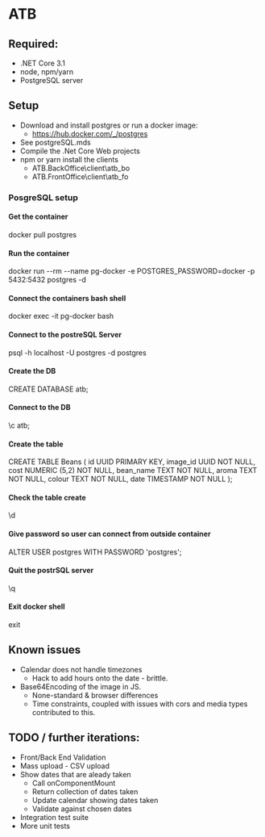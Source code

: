 # ATB

## Required:
* .NET Core 3.1
* node, npm/yarn
* PostgreSQL server

## Setup

* Download and install postgres or run a docker image:
   * https://hub.docker.com/_/postgres
* See postgreSQL.mds
* Compile the .Net Core Web projects
* npm or yarn install the clients
    * ATB.BackOffice\client\atb_bo
    * ATB.FrontOffice\client\atb_fo

### PosgreSQL setup

#### Get the container
docker pull postgres

#### Run the container
docker run --rm --name pg-docker -e POSTGRES_PASSWORD=docker -p 5432:5432 postgres -d

#### Connect the containers bash shell
docker exec -it pg-docker bash

#### Connect to the postreSQL Server
psql -h localhost -U postgres -d postgres

#### Create the DB
CREATE DATABASE atb;

#### Connect to the DB
\c atb;

#### Create the table
CREATE TABLE Beans (
    id UUID PRIMARY KEY,
    image_id UUID NOT NULL,
    cost NUMERIC (5,2) NOT NULL,
    bean_name TEXT NOT NULL,
    aroma TEXT NOT NULL,
    colour TEXT NOT NULL,
    date TIMESTAMP NOT NULL
);

#### Check the table create
\d

#### Give password so user can connect from outside container
ALTER USER postgres WITH PASSWORD 'postgres';

#### Quit the postrSQL server
\q

#### Exit docker shell
exit

## Known issues
* Calendar does not handle timezones
    * Hack to add hours onto the date - brittle.
* Base64Encoding of the image in JS. 
    * None-standard & browser differences
    * Time constraints, coupled with issues with cors and media types contributed to this.


## TODO / further iterations:

* Front/Back End Validation
* Mass upload - CSV upload
* Show dates that are aleady taken
    * Call onComponentMount
    * Return collection of dates taken
    * Update calendar showing dates taken
    * Validate against chosen dates
* Integration test suite
* More unit tests
